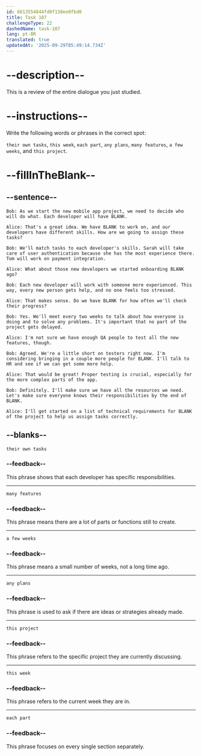 ```yaml
---
id: 6813554844fd0f138ee0fbd0
title: Task 107
challengeType: 22
dashedName: task-107
lang: pt-BR
translated: true
updatedAt: '2025-09-29T05:49:14.734Z'
---
```


<!-- REVIEW -->

# --description--

This is a review of the entire dialogue you just studied.

# --instructions--

Write the following words or phrases in the correct spot:

`their own tasks`, `this week`, `each part`, `any plans`, `many features`, `a few weeks`, and `this project`.

# --fillInTheBlank--

## --sentence--

`Bob: As we start the new mobile app project, we need to decide who will do what. Each developer will have BLANK.`

`Alice: That's a great idea. We have BLANK to work on, and our developers have different skills. How are we going to assign these tasks?`

`Bob: We'll match tasks to each developer's skills. Sarah will take care of user authentication because she has the most experience there. Tom will work on payment integration.`

`Alice: What about those new developers we started onboarding BLANK ago?`

`Bob: Each new developer will work with someone more experienced. This way, every new person gets help, and no one feels too stressed.`

`Alice: That makes sense. Do we have BLANK for how often we'll check their progress?`

`Bob: Yes. We'll meet every two weeks to talk about how everyone is doing and to solve any problems. It's important that no part of the project gets delayed.`

`Alice: I'm not sure we have enough QA people to test all the new features, though.`

`Bob: Agreed. We're a little short on testers right now. I'm considering bringing in a couple more people for BLANK. I'll talk to HR and see if we can get some more help.`

`Alice: That would be great! Proper testing is crucial, especially for the more complex parts of the app.`

`Bob: Definitely. I'll make sure we have all the resources we need. Let's make sure everyone knows their responsibilities by the end of BLANK.`

`Alice: I'll get started on a list of technical requirements for BLANK of the project to help us assign tasks correctly.`

## --blanks--

`their own tasks`

### --feedback--

This phrase shows that each developer has specific responsibilities.

---

`many features`

### --feedback--

This phrase means there are a lot of parts or functions still to create.

---

`a few weeks`

### --feedback--

This phrase means a small number of weeks, not a long time ago.

---

`any plans`

### --feedback--

This phrase is used to ask if there are ideas or strategies already made.

---

`this project`

### --feedback--

This phrase refers to the specific project they are currently discussing.

---

`this week`

### --feedback--

This phrase refers to the current week they are in.

---

`each part`

### --feedback--

This phrase focuses on every single section separately.
